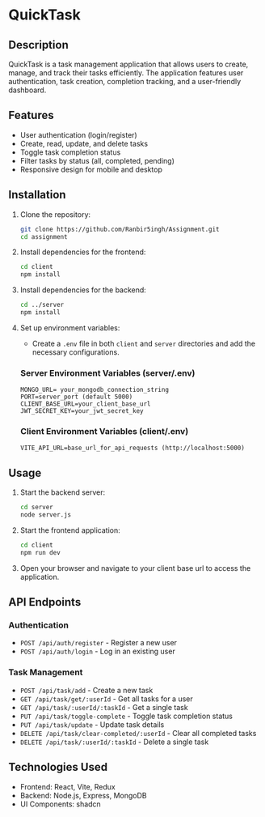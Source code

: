 # QuickTask

## Description
QuickTask is a task management application that allows users to create, manage, and track their tasks efficiently. The application features user authentication, task creation, completion tracking, and a user-friendly dashboard.

## Features
- User authentication (login/register)
- Create, read, update, and delete tasks
- Toggle task completion status
- Filter tasks by status (all, completed, pending)
- Responsive design for mobile and desktop

## Installation
1. Clone the repository:
   ```bash
   git clone https://github.com/Ranbir5ingh/Assignment.git
   cd assignment
   ```

2. Install dependencies for the frontend:
   ```bash
   cd client
   npm install
   ```

3. Install dependencies for the backend:
   ```bash
   cd ../server
   npm install
   ```

4. Set up environment variables:
   - Create a `.env` file in both `client` and `server` directories and add the necessary configurations.

   ### Server Environment Variables (server/.env)
   ```
   MONGO_URL= your_mongodb_connection_string
   PORT=server_port (default 5000)
   CLIENT_BASE_URL=your_client_base_url
   JWT_SECRET_KEY=your_jwt_secret_key
   ```

   ### Client Environment Variables (client/.env)
   ```
   VITE_API_URL=base_url_for_api_requests (http://localhost:5000)
   ```

## Usage
1. Start the backend server:
   ```bash
   cd server
   node server.js
   ```

2. Start the frontend application:
   ```bash
   cd client
   npm run dev
   ```

3. Open your browser and navigate to your client base url to access the application.

## API Endpoints
### Authentication
- `POST /api/auth/register` - Register a new user
- `POST /api/auth/login` - Log in an existing user

### Task Management
- `POST /api/task/add` - Create a new task
- `GET /api/task/get/:userId` - Get all tasks for a user
- `GET /api/task/:userId/:taskId` - Get a single task
- `PUT /api/task/toggle-complete` - Toggle task completion status
- `PUT /api/task/update` - Update task details
- `DELETE /api/task/clear-completed/:userId` - Clear all completed tasks
- `DELETE /api/task/:userId/:taskId` - Delete a single task

## Technologies Used
- Frontend: React, Vite, Redux
- Backend: Node.js, Express, MongoDB
- UI Components: shadcn

